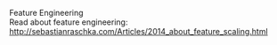 Feature Engineering<br/>
Read about feature engineering:<br/>
http://sebastianraschka.com/Articles/2014_about_feature_scaling.html
